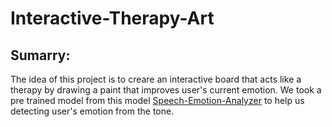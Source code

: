 # Interactive-Therapy-Art

## Sumarry:
The idea of this project is to creare an interactive board that acts like a therapy by drawing a paint that improves user's current emotion. We took a pre trained model from this model [Speech-Emotion-Analyzer](https://github.com/MITESHPUTHRANNEU/Speech-Emotion-Analyzer) to help us detecting user's emotion from the tone.
